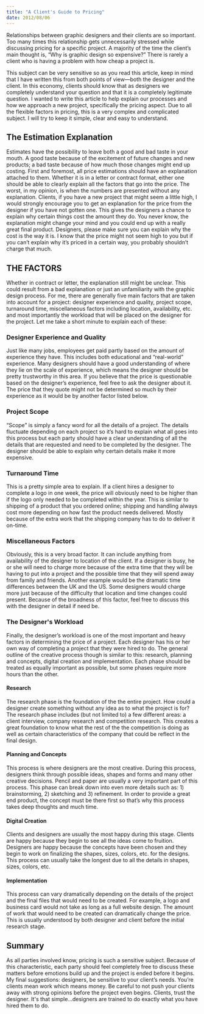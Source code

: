 ```yaml
---
title: "A Client's Guide to Pricing"
date: 2012/08/06
---
```

Relationships between graphic designers and their clients are so important. Too many times this relationship gets unnecessarily stressed while discussing pricing for a specific project. A majority of the time the client’s main thought is, “Why is graphic design so expensive?” There is rarely a client who is having a problem with how cheap a project is.

This subject can be very sensitive so as you read this article, keep in mind that I have written this from both points of view—both the designer and the client. In this economy, clients should know that as designers we completely understand your question and that it is a completely legitimate question. I wanted to write this article to help explain our processes and how we approach a new project, specifically the pricing aspect. Due to all the flexible factors in pricing, this is a very complex and complicated subject. I will try to keep it simple, clear and easy to understand.

## The Estimation Explanation

Estimates have the possibility to leave both a good and bad taste in your mouth. A good taste because of the excitement of future changes and new products; a bad taste because of how much those changes might end up costing. First and foremost, all price estimations should have an explanation attached to them. Whether it is in a letter or contract format, either one should be able to clearly explain all the factors that go into the price. The worst, in my opinion, is when the numbers are presented without any explanation. Clients, if you have a new project that might seem a little high, I would strongly encourage you to get an explanation for the price from the designer if you have not gotten one. This gives the designers a chance to explain why certain things cost the amount they do. You never know, the explanation might change your mind and you could end up with a really great final product. Designers, please make sure you can explain why the cost is the way it is. I know that the price might not seem high to you but if you can’t explain why it’s priced in a certain way, you probably shouldn’t charge that much.

## THE FACTORS

Whether in contract or letter, the explanation still might be unclear. This could result from a bad explanation or just an unfamiliarity with the graphic design process. For me, there are generally five main factors that are taken into account for a project: designer experience and quality, project scope, turnaround time, miscellaneous factors including location, availability, etc. and most importantly the workload that will be placed on the designer for the project. Let me take a short minute to explain each of these:

### Designer Experience and Quality

Just like many jobs, employees get paid partly based on the amount of experience they have. This includes both educational and “real-world” experience. Many designers should have a good understanding of where they lie on the scale of experience, which means the designer should be pretty trustworthy in this area. If you believe that the price is questionable based on the designer’s experience, feel free to ask the designer about it. The price that they quote might not be determined so much by their experience as it would be by another factor listed below.

### Project Scope

“Scope” is simply a fancy word for all the details of a project. The details fluctuate depending on each project so it’s hard to explain what all goes into this process but each party should have a clear understanding of all the details that are requested and need to be completed by the designer. The designer should be able to explain why certain details make it more expensive.

### Turnaround Time

This is a pretty simple area to explain. If a client hires a designer to complete a logo in one week, the price will obviously need to be higher than if the logo only needed to be completed within the year. This is similar to shipping of a product that you ordered online; shipping and handling always cost more depending on how fast the product needs delivered. Mostly because of the extra work that the shipping company has to do to deliver it on-time.

### Miscellaneous Factors

Obviously, this is a very broad factor. It can include anything from availability of the designer to location of the client. If a designer is busy, he or she will need to charge more because of the extra time that they will be having to put into a project and the possible time that they will spend away from family and friends. Another example would be the dramatic time differences between the UK and the US. Some designers would charge more just because of the difficulty that location and time changes could present. Because of the broadness of this factor, feel free to discuss this with the designer in detail if need be.

### The Designer's Workload

Finally, the designer’s workload is one of the most important and heavy factors in determining the price of a project. Each designer has his or her own way of completing a project that they were hired to do. The general outline of the creative process though is similar to this: research, planning and concepts, digital creation and implementation. Each phase should be treated as equally important as possible, but some phases require more hours than the other.

#### Research

The research phase is the foundation of the the entire project. How could a designer create something without any idea as to what the project is for? The research phase includes (but not limited to) a few different areas: a client interview, company research and competition research. This creates a great foundation to know what the rest of the the competition is doing as well as certain characteristics of the company that could be reflect in the final design.

#### Planning and Concepts

This process is where designers are the most creative. During this process, designers think through possible ideas, shapes and forms and many other creative decisions. Pencil and paper are usually a very important part of this process. This phase can break down into even more details such as: 1) brainstorming, 2) sketching and 3) refinement. In order to provide a great end product, the concept must be there first so that’s why this process takes deep thoughts and much time.

#### Digital Creation

Clients and designers are usually the most happy during this stage. Clients are happy because they begin to see all the ideas come to fruition. Designers are happy because the concepts have been chosen and they begin to work on finalizing the shapes, sizes, colors, etc. for the designs. This process can usually take the longest due to all the details in shapes, sizes, colors, etc.

#### Implementation

This process can vary dramatically depending on the details of the project and the final files that would need to be created. For example, a logo and business card would not take as long as a full website design. The amount of work that would need to be created can dramatically change the price. This is usually understood by both designer and client before the initial research stage.

## Summary

As all parties involved know, pricing is such a sensitive subject. Because of this characteristic, each party should feel completely free to discuss these matters before emotions build up and the project is ended before it begins. My final suggestions: designers, be sensitive to your client’s needs. You’re clients mean work which means money. Be careful to not push your clients away with strong opinions before the project even begins. Clients, trust the designer. It's that simple...designers are trained to do exactly what you have hired them to do.
